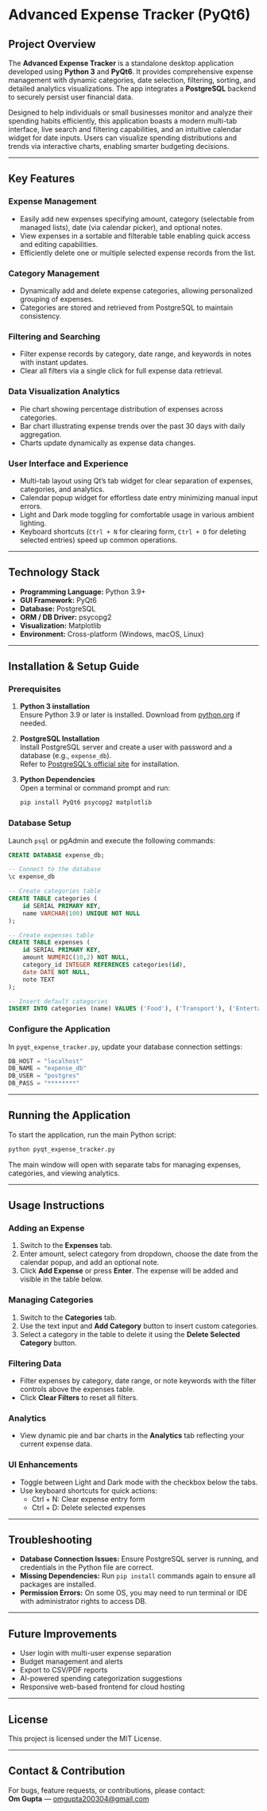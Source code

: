 # Advanced Expense Tracker (PyQt6)

## Project Overview

The **Advanced Expense Tracker** is a standalone desktop application developed using **Python 3** and **PyQt6**. It provides comprehensive expense management with dynamic categories, date selection, filtering, sorting, and detailed analytics visualizations. The app integrates a **PostgreSQL** backend to securely persist user financial data.

Designed to help individuals or small businesses monitor and analyze their spending habits efficiently, this application boasts a modern multi-tab interface, live search and filtering capabilities, and an intuitive calendar widget for date inputs. Users can visualize spending distributions and trends via interactive charts, enabling smarter budgeting decisions.

***

## Key Features

### Expense Management
- Easily add new expenses specifying amount, category (selectable from managed lists), date (via calendar picker), and optional notes.  
- View expenses in a sortable and filterable table enabling quick access and editing capabilities.  
- Efficiently delete one or multiple selected expense records from the list.

### Category Management
- Dynamically add and delete expense categories, allowing personalized grouping of expenses.  
- Categories are stored and retrieved from PostgreSQL to maintain consistency.

### Filtering and Searching
- Filter expense records by category, date range, and keywords in notes with instant updates.  
- Clear all filters via a single click for full expense data retrieval.

### Data Visualization Analytics
- Pie chart showing percentage distribution of expenses across categories.  
- Bar chart illustrating expense trends over the past 30 days with daily aggregation.  
- Charts update dynamically as expense data changes.

### User Interface and Experience
- Multi-tab layout using Qt’s tab widget for clear separation of expenses, categories, and analytics.  
- Calendar popup widget for effortless date entry minimizing manual input errors.  
- Light and Dark mode toggling for comfortable usage in various ambient lighting.  
- Keyboard shortcuts (`Ctrl + N` for clearing form, `Ctrl + D` for deleting selected entries) speed up common operations.

***

## Technology Stack

- **Programming Language:** Python 3.9+  
- **GUI Framework:** PyQt6  
- **Database:** PostgreSQL  
- **ORM / DB Driver:** psycopg2  
- **Visualization:** Matplotlib  
- **Environment:** Cross-platform (Windows, macOS, Linux)

***

## Installation & Setup Guide

### Prerequisites

1. **Python 3 installation**  
   Ensure Python 3.9 or later is installed. Download from [python.org](https://www.python.org/downloads/) if needed.

2. **PostgreSQL Installation**  
   Install PostgreSQL server and create a user with password and a database (e.g., `expense_db`).  
   Refer to [PostgreSQL’s official site](https://www.postgresql.org/download/) for installation.

3. **Python Dependencies**  
   Open a terminal or command prompt and run:

   ```bash
   pip install PyQt6 psycopg2 matplotlib
   ```

### Database Setup

Launch `psql` or pgAdmin and execute the following commands:

```sql
CREATE DATABASE expense_db;

-- Connect to the database
\c expense_db

-- Create categories table
CREATE TABLE categories (
    id SERIAL PRIMARY KEY,
    name VARCHAR(100) UNIQUE NOT NULL
);

-- Create expenses table
CREATE TABLE expenses (
    id SERIAL PRIMARY KEY,
    amount NUMERIC(10,2) NOT NULL,
    category_id INTEGER REFERENCES categories(id),
    date DATE NOT NULL,
    note TEXT
);

-- Insert default categories
INSERT INTO categories (name) VALUES ('Food'), ('Transport'), ('Entertainment'), ('Utilities'), ('Others');
```

### Configure the Application

In `pyqt_expense_tracker.py`, update your database connection settings:

```python
DB_HOST = "localhost"
DB_NAME = "expense_db"
DB_USER = "postgres"
DB_PASS = "********"
```

***

## Running the Application

To start the application, run the main Python script:

```bash
python pyqt_expense_tracker.py
```

The main window will open with separate tabs for managing expenses, categories, and viewing analytics.

***

## Usage Instructions

### Adding an Expense
1. Switch to the **Expenses** tab.  
2. Enter amount, select category from dropdown, choose the date from the calendar popup, and add an optional note.  
3. Click **Add Expense** or press **Enter**. The expense will be added and visible in the table below.

### Managing Categories
1. Switch to the **Categories** tab.  
2. Use the text input and **Add Category** button to insert custom categories.  
3. Select a category in the table to delete it using the **Delete Selected Category** button.

### Filtering Data
- Filter expenses by category, date range, or note keywords with the filter controls above the expenses table.  
- Click **Clear Filters** to reset all filters.

### Analytics
- View dynamic pie and bar charts in the **Analytics** tab reflecting your current expense data.

### UI Enhancements
- Toggle between Light and Dark mode with the checkbox below the tabs.  
- Use keyboard shortcuts for quick actions:  
  - Ctrl + N: Clear expense entry form  
  - Ctrl + D: Delete selected expenses

***

## Troubleshooting

- **Database Connection Issues:** Ensure PostgreSQL server is running, and credentials in the Python file are correct.  
- **Missing Dependencies:** Run `pip install` commands again to ensure all packages are installed.  
- **Permission Errors:** On some OS, you may need to run terminal or IDE with administrator rights to access DB.

***

## Future Improvements

- User login with multi-user expense separation  
- Budget management and alerts  
- Export to CSV/PDF reports  
- AI-powered spending categorization suggestions  
- Responsive web-based frontend for cloud hosting

***

## License

This project is licensed under the MIT License.

***

## Contact & Contribution

For bugs, feature requests, or contributions, please contact:  
**Om Gupta** — omgupta200304@gmail.com
